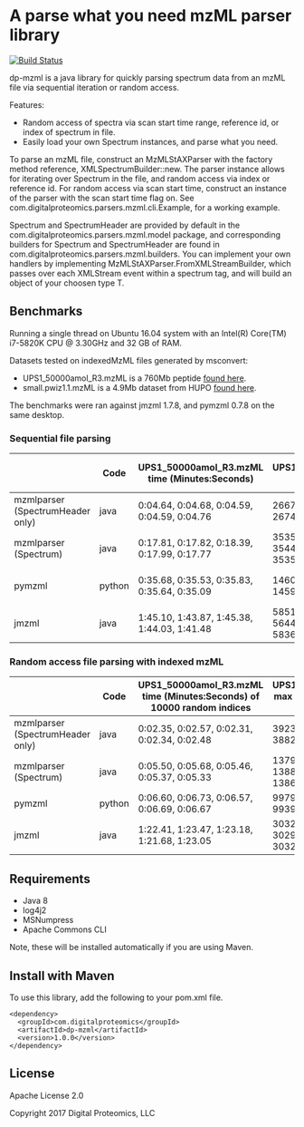 # A parse what you need mzML parser library

[![Build Status](https://travis-ci.org/digitalproteomics/dp-mzml.svg?branch=master)](https://travis-ci.org/digitalproteomics/dp-mzml)

 dp-mzml is a java library for quickly parsing spectrum data from an mzML file via
  sequential iteration or random access. 
  
  Features:
  
  - Random access of spectra via scan start time range, reference id, or index of spectrum in file.
  - Easily load your own Spectrum instances, and parse what you need.
  
  To parse an mzML file, construct an MzMLStAXParser<Spectrum> with the factory method reference, 
  XMLSpectrumBuilder::new. The parser instance allows for iterating over Spectrum in the file, and
  random access via index or reference id. For random access via scan start time, construct an 
  instance of the parser with the scan start time flag on. See com.digitalproteomics.parsers.mzml.cli.Example, 
  for a working example.
  
  Spectrum and SpectrumHeader are provided by default in the com.digitalproteomics.parsers.mzml.model
  package, and corresponding builders for Spectrum and SpectrumHeader are found in com.digitalproteomics.parsers.mzml.builders.
  You can implement your own handlers by implementing MzMLStAXParser.FromXMLStreamBuilder<T>, which
  passes over each XMLStream event within a spectrum tag, and will build an object of your choosen type T.

## Benchmarks

Running a single thread on Ubuntu 16.04 system with an Intel(R) Core(TM) i7-5820K CPU @ 3.30GHz and 
32 GB of RAM.  

Datasets tested on indexedMzML files generated by msconvert:

 * UPS1_50000amol_R3.mzML  is a 760Mb peptide [found here](http://proteomecentral.proteomexchange.org/cgi/GetDataset?ID=PXD001819).
 * small.pwiz1.1.mzML is a 4.9Mb dataset from HUPO [found here](http://proteowizard.sourceforge.net/example_data/small.pwiz.1.1.mzML).
 
The benchmarks were ran against jmzml 1.7.8, and pymzml 0.7.8 on the same desktop.

### Sequential file parsing

|  | Code | UPS1_50000amol_R3.mzML time (Minutes:Seconds) | UPS1_50000amol_R3.mzML max memory (Kb) | small.pwiz.1.1.mzML time (Minutes:Seconds) |
| --- | --- | --- | --- | --- |
| mzmlparser (SpectrumHeader only) | java |  0:04.64, 0:04.68, 0:04.59, 0:04.59, 0:04.76 | 266784, 249424, 239664, 267432, 254616 | 0:00.47, 0:00.44, 0:00.44, 0:00.54, 0:00.52 |
| mzmlparser (Spectrum) | java | 0:17.81, 0:17.82, 0:18.39, 0:17.99, 0:17.77 | 3535408, 3553576, 3544656, 3533604, 3535884 | 0:00.57, 0:00.51, 0:00.58, 0:00.59, 0:00.55 |
| pymzml | python |	0:35.68, 0:35.53, 0:35.83, 0:35.64, 0:35.09	| 146060, 146612, 146192, 145952, 145916 | 0:01.15, 0:01.05, 0:00.88, 0:01.04, 0:01.04 | 
| jmzml | java | 1:45.10, 1:43.87, 1:45.38, 1:44.03, 1:41.48 | 5851512, 6095684, 5644776, 5635264, 5836852 | 0:01.44, 0:01.39, 0:01.48, 0:01.63, 0:01.54 |

### Random access file parsing with indexed mzML

| | Code | UPS1_50000amol_R3.mzML time (Minutes:Seconds) of 10000 random indices | UPS1_50000amol_R3.mzML max memory (Kb) of 10000 random indices | UPS1_50000amol_R3.mzML time (Minutes:Seconds) of 5000 random indices |
| --- | --- | --- | --- | --- |
| mzmlparser (SpectrumHeader only) | java | 0:02.35, 0:02.57, 0:02.31, 0:02.34, 0:02.48 | 392392, 385660, 383504, 388208, 386984 | 0:01.66, 0:01.57, 0:01.51, 0:01.58, 0:01.57 |
| mzmlparser (Spectrum) | java | 0:05.50, 0:05.68, 0:05.46, 0:05.37, 0:05.33 | 1379292, 1381508, 1388480, 1389672, 1386696 | 0:03.20, 0:03.02, 0:03.16, 0:03.09, 0:03.19 |
| pymzml | python | 0:06.60, 0:06.73, 0:06.57, 0:06.69, 0:06.67 | 99792, 99480, 99416, 99392, 99740 | 0:04.01, 0:03.90, 0:03.82, 0:03.96, 0:03.93 | 
| jmzml | java | 1:22.41, 1:23.47, 1:23.18, 1:21.68, 1:23.05 | 3032636, 3029300, 3029692, 3028772, 3032184 | 1:18.57, 1:19.36, 1:16.57, 1:18.97, 1:23.21 | 

## Requirements

* Java 8
* log4j2 
* MSNumpress
* Apache Commons CLI

Note, these will be installed automatically if you are using Maven.  

## Install with Maven

To use this library, add the following to your pom.xml file. 

```
<dependency>
  <groupId>com.digitalproteomics</groupId>
  <artifactId>dp-mzml</artifactId>
  <version>1.0.0</version>
</dependency>
```

## License
 Apache License 2.0 
 

Copyright 2017 Digital Proteomics, LLC


